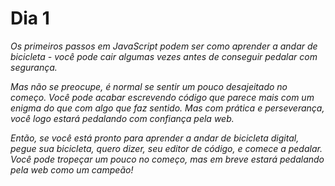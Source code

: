# Dia 1

_Os primeiros passos em JavaScript podem ser como aprender a andar de bicicleta - você pode cair algumas vezes antes de conseguir pedalar com segurança._

_Mas não se preocupe, é normal se sentir um pouco desajeitado no começo. Você pode acabar escrevendo código que parece mais com um enigma do que com algo que faz sentido. Mas com prática e perseverança, você logo estará pedalando com confiança pela web._

_Então, se você está pronto para aprender a andar de bicicleta digital, pegue sua bicicleta, quero dizer, seu editor de código, e comece a pedalar. Você pode tropeçar um pouco no começo, mas em breve estará pedalando pela web como um campeão!_
